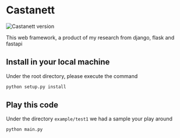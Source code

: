 # Castanett
![Castanett version][python-image]

 This web framework, a product of my research from django, flask and fastapi

 ## Install in your local machine
 Under the root directory, please execute the command 

 ```bash
python setup.py install

```

 ## Play this code
 Under the directory `example/test1` we had a sample your play around

 ```bash
python main.py

```
[python-image]: https://img.shields.io/badge/castanett-0.0.1.a0-brightgreen
